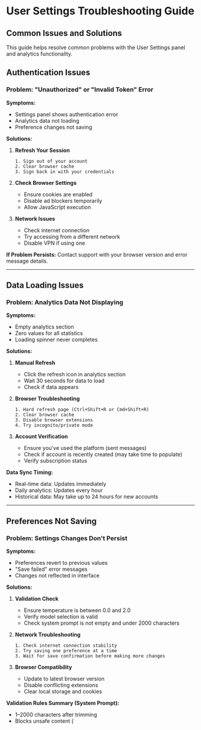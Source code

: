 # User Settings Troubleshooting Guide

## Common Issues and Solutions

This guide helps resolve common problems with the User Settings panel and analytics functionality.

## Authentication Issues

### Problem: "Unauthorized" or "Invalid Token" Error

**Symptoms:**

- Settings panel shows authentication error
- Analytics data not loading
- Preference changes not saving

**Solutions:**

1. **Refresh Your Session**

   ```
   1. Sign out of your account
   2. Clear browser cache
   3. Sign back in with your credentials
   ```

2. **Check Browser Settings**

   - Ensure cookies are enabled
   - Disable ad blockers temporarily
   - Allow JavaScript execution

3. **Network Issues**
   - Check internet connection
   - Try accessing from a different network
   - Disable VPN if using one

**If Problem Persists:**
Contact support with your browser version and error message details.

---

## Data Loading Issues

### Problem: Analytics Data Not Displaying

**Symptoms:**

- Empty analytics section
- Zero values for all statistics
- Loading spinner never completes

**Solutions:**

1. **Manual Refresh**

   - Click the refresh icon in analytics section
   - Wait 30 seconds for data to load
   - Check if data appears

2. **Browser Troubleshooting**

   ```
   1. Hard refresh page (Ctrl+Shift+R or Cmd+Shift+R)
   2. Clear browser cache
   3. Disable browser extensions
   4. Try incognito/private mode
   ```

3. **Account Verification**
   - Ensure you've used the platform (sent messages)
   - Check if account is recently created (may take time to populate)
   - Verify subscription status

**Data Sync Timing:**

- Real-time data: Updates immediately
- Daily analytics: Updates every hour
- Historical data: May take up to 24 hours for new accounts

---

## Preferences Not Saving

### Problem: Settings Changes Don't Persist

**Symptoms:**

- Preferences revert to previous values
- "Save failed" error messages
- Changes not reflected in interface

**Solutions:**

1. **Validation Check**

   - Ensure temperature is between 0.0 and 2.0
   - Verify model selection is valid
   - Check system prompt is not empty and under 2000 characters

2. **Network Troubleshooting**

   ```
   1. Check internet connection stability
   2. Try saving one preference at a time
   3. Wait for save confirmation before making more changes
   ```

3. **Browser Compatibility**
   - Update to latest browser version
   - Disable conflicting extensions
   - Clear local storage and cookies

**Validation Rules Summary (System Prompt):**

- 1–2000 characters after trimming
- Blocks unsafe content (<script>, <iframe>, on\*=, javascript:, data:text/html)
- Blocks control characters (ASCII 0–8, 11–12, 14–31, 127)
- Blocks excessive whitespace (>50 spaces or >10 newlines in a row)

**What Happens on Error:**

- A red toast appears with the error message
  - For Toaster behavior and positioning details, see `docs/components/ui/Toaster.md`
- The value reverts to your last saved prompt
- Edit mode remains open so you can correct and retry

---

## Performance Issues

### Problem: Settings Panel Slow or Unresponsive

**Symptoms:**

- Long loading times
- UI freezing or lagging
- Delayed response to clicks

**Solutions:**

1. **Browser Optimization**

   ```
   1. Close unnecessary tabs
   2. Restart browser
   3. Clear cache and temporary files
   4. Disable heavy extensions
   ```

2. **System Resources**

   - Check available RAM
   - Close other applications
   - Restart computer if necessary

3. **Network Optimization**
   - Use wired connection if possible
   - Check network speed
   - Try different DNS servers

**Performance Tips:**

- Keep browser updated
- Use supported browsers (Chrome, Firefox, Safari, Edge)
- Avoid opening settings during peak usage times

---

## Subscription and Access Issues

### Problem: Models Not Available

**Symptoms:**

- Missing models in dropdown
- "Access denied" for certain models
- Limited model selection

**Solutions:**

1. **Subscription Verification**

   - Check current subscription tier
   - Verify payment status
   - Review usage limits

2. **Account Status**

   - Ensure account is in good standing
   - Check for any billing issues
   - Verify subscription renewal date

3. **Model Availability**
   - Some models may be temporarily unavailable
   - Check status page for service updates
   - Contact support for specific model access

**Tier Comparison:**

- **Free**: Basic models, limited usage
- **Pro**: Advanced models, higher limits
- **Enterprise**: All models, unlimited usage

---

## Error Messages and Meanings

### HTTP Error Codes

**401 Unauthorized**

- **Meaning**: Authentication failed
- **Solution**: Sign out and sign back in

**403 Forbidden**

- **Meaning**: Access denied for current subscription
- **Solution**: Upgrade subscription or contact support

**404 Not Found**

- **Meaning**: User profile not found
- **Solution**: Contact support to verify account status

**429 Too Many Requests**

- **Meaning**: Rate limit exceeded
- **Solution**: Wait and try again later

**500 Internal Server Error**

- **Meaning**: Server-side issue
- **Solution**: Try again later or contact support

### Application Error Messages

**"Failed to fetch user data"**

- Network connectivity issue
- Try refreshing or check internet connection

**"Validation failed"**

- Input data doesn't meet requirements
- Check and correct invalid values (see System Prompt rules above)

**"Database connection failed"**

- Temporary server issue
- Wait and try again

**"User not found"**

- Account verification issue
- Contact support immediately

---

## Browser-Specific Issues

### Chrome Issues

- Clear site data: Settings > Privacy > Site Settings
- Disable extensions one by one to identify conflicts
- Reset Chrome settings if necessary

### Firefox Issues

- Clear cookies and site data
- Disable tracking protection temporarily
- Check for Firefox updates

### Safari Issues

- Enable JavaScript and cookies
- Disable content blockers
- Clear website data

### Edge Issues

- Reset Edge browser
- Check compatibility mode settings
- Clear browsing data

---

## Mobile and Touch Device Issues

### Problem: Settings Panel Not Working on Mobile

**Common Issues:**

- Touch gestures not responding
- Zoom issues affecting interface
- Virtual keyboard covering inputs

**Solutions:**

1. **Mobile Optimization**

   - Use landscape orientation for better view
   - Zoom out to see full interface
   - Close virtual keyboard between inputs

2. **App vs Browser**

   - Try mobile browser instead of app
   - Clear mobile browser cache
   - Update browser app

3. **Touch Sensitivity**
   - Ensure screen is clean
   - Try different touch gestures
   - Restart device if unresponsive

---

## Data Discrepancy Issues

### Problem: Analytics Numbers Don't Match Expected Usage

**Potential Causes:**

1. **Time Zone Differences**

   - Analytics use UTC time
   - Your local time may differ
   - Check timestamp references

2. **Counting Methods**

   - Messages: Both sent and received count
   - Tokens: Include conversation context
   - Sessions: Only new conversations count

3. **Data Lag**
   - Real-time vs batch processing
   - Some metrics update hourly
   - Historical data may have delays

**Verification Steps:**

1. Compare with conversation history
2. Check timestamps on recent activity
3. Account for timezone differences
4. Contact support with specific discrepancies

---

## Advanced Troubleshooting

### Developer Tools Debugging

**Chrome/Edge DevTools:**

1. Press F12 to open DevTools
2. Go to Console tab
3. Look for error messages
4. Check Network tab for failed requests

**Firefox Developer Tools:**

1. Press F12 or right-click > Inspect
2. Check Console for errors
3. Monitor Network requests
4. Review Storage data

**Common Console Errors:**

- CORS errors: Browser security blocking requests
- 401/403 errors: Authentication/authorization issues
- Network errors: Connectivity problems
- JavaScript errors: Browser compatibility issues

### Network Debugging

**Check Request Details:**

1. Open Network tab in developer tools
2. Reproduce the issue
3. Look for failed requests (red entries)
4. Check request/response details

**Common Network Issues:**

- Slow response times (>5 seconds)
- Failed requests (status codes 4xx/5xx)
- CORS policy violations
- SSL certificate problems

### Local Storage Issues

**Clear Application Data:**

1. Open DevTools > Application tab
2. Expand Local Storage
3. Clear relevant domain data
4. Refresh and try again

**Session Storage:**

- Similar to local storage
- Clears when browser tab closes
- May contain temporary preference data

---

## Image Generation Issues

### Problem: Image Generation Toggle Not Available

**Symptoms:**

- Image generation toggle is missing or disabled
- "Upgrade required" message appears
- Cannot enable image generation in preferences

**Solutions:**

1. **Check Subscription Tier**

   ```
   Image generation requires Pro or Enterprise subscription
   - Anonymous/Free users: Feature not available
   - Pro users: 200 images/hour limit
   - Enterprise users: 500 images/hour limit
   ```

2. **Verify Model Compatibility**

   ```
   Ensure selected model supports image generation:
   - DALL-E models (recommended)
   - Other image-capable models listed
   - Check model description for image support
   ```

### Problem: Images Not Generating

**Symptoms:**

- Toggle is enabled but no images appear
- "Image generation failed" error messages
- Images appear as broken links

**Solutions:**

1. **Rate Limit Check**

   ```
   Monitor your usage:
   - Check analytics for current hour usage
   - Wait if you've hit tier limits
   - Consider upgrading to higher tier
   ```

2. **Model Selection**

   ```
   Switch to compatible models:
   - openai/dall-e-3 (recommended)
   - openai/dall-e-2
   - Verify model is available and not deprecated
   ```

3. **Content Policy**

   ```
   Ensure your prompts comply with policies:
   - Avoid requesting inappropriate content
   - Use descriptive, family-friendly language
   - Review OpenAI's usage policies
   ```

### Problem: High Image Generation Costs

**Symptoms:**

- Unexpected high costs in analytics
- Running out of credits quickly
- Cost alerts from the platform

**Solutions:**

1. **Monitor Usage**

   ```
   Track your image generation:
   - Check daily cost breakdown in settings
   - Set up usage alerts
   - Review image generation frequency
   ```

2. **Optimize Usage**

   ```
   Reduce costs by:
   - Being specific with image requests
   - Avoiding regeneration unless necessary
   - Using appropriate model tiers
   ```

### Problem: Generated Images Not Loading

**Symptoms:**

- Images show as broken or loading forever
- Signed URL expired errors
- Images worked previously but now fail

**Solutions:**

1. **Refresh Browser**

   ```
   Simple refresh often resolves:
   - Refresh the page
   - Clear browser cache
   - Try in incognito/private mode
   ```

2. **Check Network**

   ```
   Verify connectivity:
   - Test other images load correctly
   - Check if behind corporate firewall
   - Try different network connection
   ```

3. **Storage Issues**

   ```
   If problems persist:
   - Images may be archived due to retention policies
   - Check your tier's storage limits
   - Contact support for recovery options
   ```

---

## When to Contact Support

### Immediate Support Needed:

- Account access completely blocked
- Billing or subscription issues
- Data loss or corruption
- Security concerns

### General Support:

- Persistent technical issues
- Feature requests
- Usage questions
- Feedback and suggestions

### Support Information to Provide:

1. **Account Details**

   - Email address
   - Subscription tier
   - Account creation date

2. **Technical Information**

   - Browser and version
   - Operating system
   - Error messages (screenshots helpful)
   - Steps to reproduce issue

3. **Context**
   - When issue started
   - What you were trying to do
   - Any recent changes to account/settings

### Support Channels:

- **Email**: [Support Email]
- **Help Center**: [Help Center URL]
- **Live Chat**: Available during business hours
- **Community Forum**: User-to-user help

---

## Prevention Tips

### Avoid Common Issues:

1. **Regular Maintenance**

   - Clear browser cache monthly
   - Update browser regularly
   - Review settings periodically

2. **Best Practices**

   - Save preferences individually
   - Verify changes before closing settings
   - Keep subscription current

3. **Monitoring**
   - Check analytics regularly
   - Monitor usage against limits
   - Watch for unusual patterns

### Backup and Recovery:

- Export usage data regularly
- Note down custom preferences
- Keep subscription information handy
- Document any custom configurations

## Changelog

- 2025-08-08: Added troubleshooting for System Prompt validation and save failures.

This troubleshooting guide should help resolve most common issues. For problems not covered here, don't hesitate to contact our support team with detailed information about your issue.
